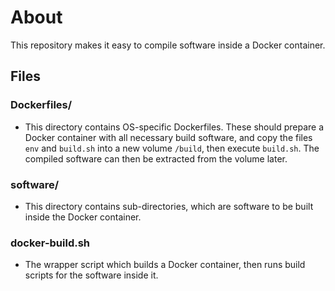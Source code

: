 # About

This repository makes it easy to compile software inside a Docker container.

## Files

### Dockerfiles/
 - This directory contains OS-specific Dockerfiles. These should prepare a Docker container with all necessary build software, and copy the files `env` and `build.sh` into a new volume `/build`, then execute `build.sh`. The compiled software can then be extracted from the volume later.

### software/
 - This directory contains sub-directories, which are software to be built inside the Docker container.

### docker-build.sh
 - The wrapper script which builds a Docker container, then runs build scripts for the software inside it.

